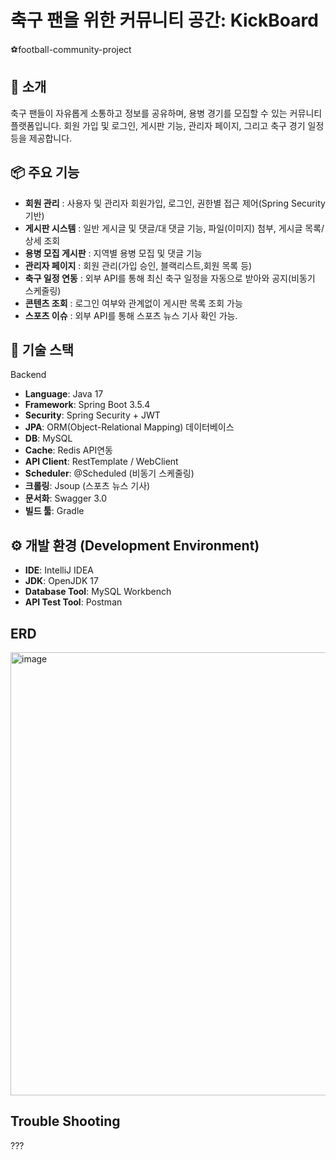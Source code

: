 # 축구 팬을 위한 커뮤니티 공간: KickBoard
⚽football-community-project

## 📝 소개
축구 팬들이 자유롭게 소통하고 정보를 공유하며, 용병 경기를 모집할 수 있는 커뮤니티 플랫폼입니다. 회원 가입 및 로그인, 게시판 기능, 관리자 페이지, 그리고 축구 경기 일정 등을 제공합니다.

## 📦 주요 기능
- **회원 관리** : 사용자 및 관리자 회원가입, 로그인, 권한별 접근 제어(Spring Security 기반)
- **게시판 시스템** : 일반 게시글 및 댓글/대 댓글 기능, 파일(이미지) 첨부, 게시글 목록/상세 조회
- **용병 모집 게시판** : 지역별 용병 모집 및 댓글 기능
- **관리자 페이지** : 회원 관리(가입 승인, 블랙리스트,회원 목록 등)
- **축구 일정 연동** : 외부 API를 통해 최신 축구 일정을 자동으로 받아와 공지(비동기 스케줄링)
- **콘텐츠 조회** : 로그인 여부와 관계없이 게시판 목록 조회 가능
- **스포츠 이슈** : 외부 API를 통해 스포츠 뉴스 기사 확인 가능.


## 🔧 기술 스택
Backend
- **Language**: Java 17
- **Framework**: Spring Boot 3.5.4
- **Security**: Spring Security + JWT 
- **JPA**: ORM(Object-Relational Mapping)
데이터베이스
- **DB**: MySQL
- **Cache**: Redis
API연동
- **API Client**: RestTemplate / WebClient
- **Scheduler**: @Scheduled
(비동기 스케줄링)
- **크롤링**: Jsoup (스포츠 뉴스 기사)
- **문서화**: Swagger 3.0
- **빌드 툴**: Gradle

## ⚙️ 개발 환경 (Development Environment)
- **IDE**: IntelliJ IDEA
- **JDK**: OpenJDK 17
- **Database Tool**: MySQL Workbench
- **API Test Tool**: Postman

## ERD
<img width="1103" height="709" alt="image" src="https://github.com/user-attachments/assets/ace3aa5f-ff84-4236-9fc8-00fda6f9d7a4" />



## Trouble Shooting
???
